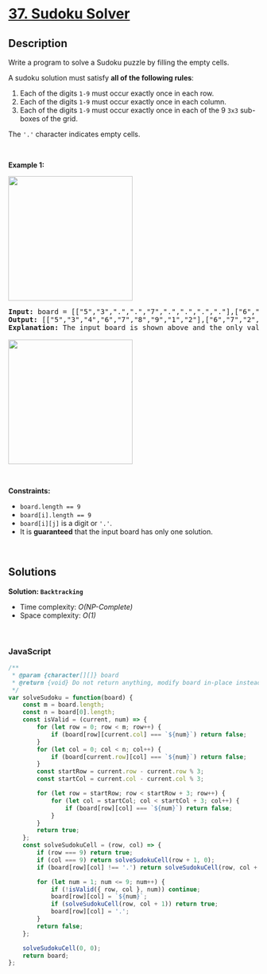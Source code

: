 # [37. Sudoku Solver](https://leetcode.com/problems/sudoku-solver)

## Description

<div class="elfjS" data-track-load="description_content"><p>Write a program to solve a Sudoku puzzle by filling the empty cells.</p>

<p>A sudoku solution must satisfy <strong>all of the following rules</strong>:</p>

<ol>
	<li>Each of the digits <code>1-9</code> must occur exactly once in each row.</li>
	<li>Each of the digits <code>1-9</code> must occur exactly once in each column.</li>
	<li>Each of the digits <code>1-9</code> must occur exactly once in each of the 9 <code>3x3</code> sub-boxes of the grid.</li>
</ol>

<p>The <code>'.'</code> character indicates empty cells.</p>

<p>&nbsp;</p>
<p><strong class="example">Example 1:</strong></p>
<img src="https://upload.wikimedia.org/wikipedia/commons/thumb/f/ff/Sudoku-by-L2G-20050714.svg/250px-Sudoku-by-L2G-20050714.svg.png" style="height: 250px; width: 250px;">
<pre><strong>Input:</strong> board = [["5","3",".",".","7",".",".",".","."],["6",".",".","1","9","5",".",".","."],[".","9","8",".",".",".",".","6","."],["8",".",".",".","6",".",".",".","3"],["4",".",".","8",".","3",".",".","1"],["7",".",".",".","2",".",".",".","6"],[".","6",".",".",".",".","2","8","."],[".",".",".","4","1","9",".",".","5"],[".",".",".",".","8",".",".","7","9"]]
<strong>Output:</strong> [["5","3","4","6","7","8","9","1","2"],["6","7","2","1","9","5","3","4","8"],["1","9","8","3","4","2","5","6","7"],["8","5","9","7","6","1","4","2","3"],["4","2","6","8","5","3","7","9","1"],["7","1","3","9","2","4","8","5","6"],["9","6","1","5","3","7","2","8","4"],["2","8","7","4","1","9","6","3","5"],["3","4","5","2","8","6","1","7","9"]]
<strong>Explanation:</strong>&nbsp;The input board is shown above and the only valid solution is shown below:

<img src="https://upload.wikimedia.org/wikipedia/commons/thumb/3/31/Sudoku-by-L2G-20050714_solution.svg/250px-Sudoku-by-L2G-20050714_solution.svg.png" style="height: 250px; width: 250px;">
</pre>

<p>&nbsp;</p>
<p><strong>Constraints:</strong></p>

<ul>
	<li><code>board.length == 9</code></li>
	<li><code>board[i].length == 9</code></li>
	<li><code>board[i][j]</code> is a digit or <code>'.'</code>.</li>
	<li>It is <strong>guaranteed</strong> that the input board has only one solution.</li>
</ul>
</div>

<p>&nbsp;</p>

## Solutions

**Solution: `Backtracking`**
- Time complexity: <em>O(NP-Complete)</em>
- Space complexity: <em>O(1)</em>

<p>&nbsp;</p>

### **JavaScript**

```js
/**
 * @param {character[][]} board
 * @return {void} Do not return anything, modify board in-place instead.
 */
var solveSudoku = function(board) {
    const m = board.length;
    const n = board[0].length;
    const isValid = (current, num) => {
        for (let row = 0; row < m; row++) {
            if (board[row][current.col] === `${num}`) return false;
        }
        for (let col = 0; col < n; col++) {
            if (board[current.row][col] === `${num}`) return false;
        }
        const startRow = current.row - current.row % 3;
        const startCol = current.col - current.col % 3;

        for (let row = startRow; row < startRow + 3; row++) {
            for (let col = startCol; col < startCol + 3; col++) {
                if (board[row][col] === `${num}`) return false;
            }
        }
        return true;
    };
    const solveSudokuCell = (row, col) => {
        if (row === 9) return true;
        if (col === 9) return solveSudokuCell(row + 1, 0);
        if (board[row][col] !== '.') return solveSudokuCell(row, col + 1);

        for (let num = 1; num <= 9; num++) {
            if (!isValid({ row, col }, num)) continue;
            board[row][col] = `${num}`;
            if (solveSudokuCell(row, col + 1)) return true;
            board[row][col] = '.';
        }
        return false;
    };

    solveSudokuCell(0, 0);
    return board;
};
```
